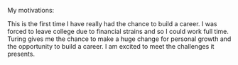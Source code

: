 My motivations:

This is the first time I have really had the chance to build a career. I was forced to leave college due to financial strains and so I could work full time. Turing gives me the chance to make a huge change for personal growth and the opportunity to build a career. I am excited to meet the challenges it presents. 
